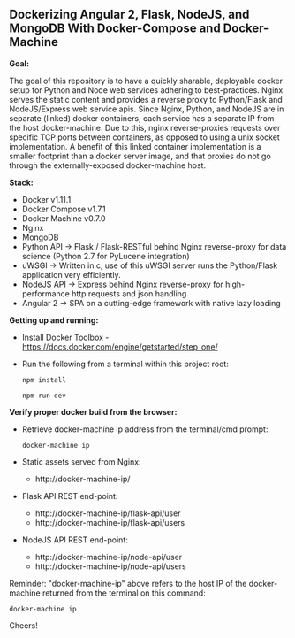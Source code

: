 ## Dockerizing Angular 2, Flask, NodeJS, and MongoDB With Docker-Compose and Docker-Machine

**Goal:**

The goal of this repository is to have a quickly sharable, deployable docker setup for Python and Node web services adhering to best-practices. Nginx serves the static content and provides a reverse proxy to Python/Flask and NodeJS/Express web service apis. Since Nginx, Python, and NodeJS are in separate (linked) docker containers, each service has a separate IP from the host docker-machine. Due to this, nginx reverse-proxies requests over specific TCP ports between containers, as opposed to using a unix socket implementation. A benefit of this linked container implementation is a smaller footprint than a docker server image, and that proxies do not go through the externally-exposed docker-machine host.


**Stack:**
- Docker v1.11.1
- Docker Compose v1.7.1
- Docker Machine v0.7.0
- Nginx
- MongoDB
- Python API -> Flask / Flask-RESTful behind Nginx reverse-proxy for data science (Python 2.7 for PyLucene integration)
- uWSGI -> Written in c, use of this uWSGI server runs the Python/Flask application very efficiently.
- NodeJS API -> Express behind Nginx reverse-proxy for high-performance http requests and json handling
- Angular 2 ->  SPA on a cutting-edge framework with native lazy loading

**Getting up and running:**
- Install Docker Toolbox - https://docs.docker.com/engine/getstarted/step_one/
- Run the following from a terminal within this project root:

    `npm install`
    
    `npm run dev`
    
**Verify proper docker build from the browser:**
- Retrieve docker-machine ip address from the terminal/cmd prompt:

    `docker-machine ip`
    
- Static assets served from Nginx:
    - http://docker-machine-ip/
- Flask API REST end-point:
    - http://docker-machine-ip/flask-api/user
    - http://docker-machine-ip/flask-api/users
- NodeJS API REST end-point:
    - http://docker-machine-ip/node-api/user
    - http://docker-machine-ip/node-api/users
    
Reminder: "docker-machine-ip" above refers to the host IP of the docker-machine returned from the terminal on this command:

    docker-machine ip

Cheers!